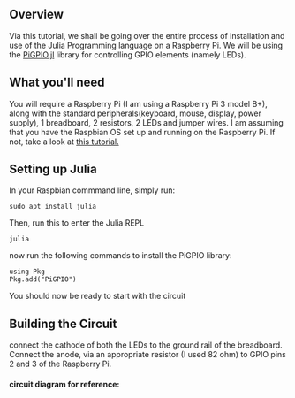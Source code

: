 ## Overview
Via this tutorial, we shall be going over the entire process of installation and use of the Julia Programming language on a Raspberry Pi. We will be using the [PiGPIO.jl](https://github.com/JuliaBerry/PiGPIO.jl) library for controlling GPIO elements (namely LEDs). 

## What you'll need
You will require a Raspberry Pi (I am using a Raspberry Pi 3 model B+), along with the standard peripherals(keyboard, mouse, display, power supply), 1 breadboard, 2 resistors, 2 LEDs and jumper wires. I am assuming that you have the Raspbian OS set up and running on the Raspberry Pi. If not, take a look at [this tutorial.](https://projects.raspberrypi.org/en/projects/raspberry-pi-setting-up)

## Setting up Julia

In your Raspbian commmand line, simply run:

```
sudo apt install julia
```

Then, run this to enter the Julia REPL
```
julia
```
now run the following commands to install the PiGPIO library:

```
using Pkg
Pkg.add("PiGPIO")
```
You should now be ready to start with the circuit

## Building the Circuit

connect the cathode of both the LEDs to the ground rail of the breadboard. Connect the anode, via an appropriate resistor (I used 82 ohm) to GPIO pins 2 and 3 of the Raspberry Pi.

#### circuit diagram for reference: 
